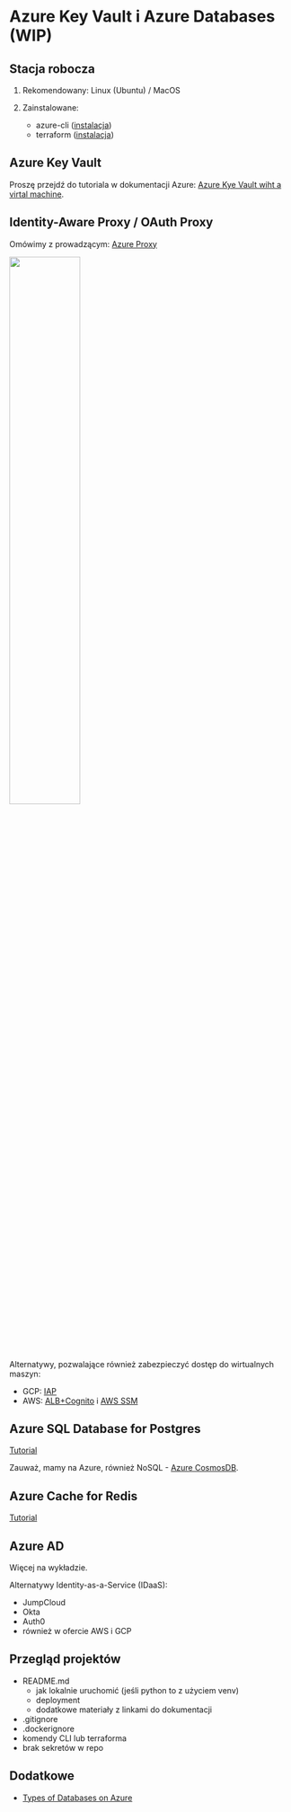 # Azure Key Vault i Azure Databases (WIP)

## Stacja robocza

1. Rekomendowany: Linux (Ubuntu) / MacOS
2. Zainstalowane:

   - azure-cli ([instalacja](https://docs.microsoft.com/en-us/cli/azure/install-azure-cli))
   - terraform ([instalacja](https://learn.hashicorp.com/tutorials/terraform/install-cli))

## Azure Key Vault

Proszę przejdź do tutoriala w dokumentacji Azure: [Azure Kye Vault wiht a virtal machine](https://docs.microsoft.com/en-us/azure/key-vault/general/tutorial-python-virtual-machine?tabs=azure-cli).

## Identity-Aware Proxy / OAuth Proxy

Omówimy z prowadzącym: [Azure Proxy](https://docs.microsoft.com/en-us/azure/active-directory/app-proxy/application-proxy)

<img src="https://docs.microsoft.com/en-us/azure/active-directory/app-proxy/media/application-proxy/azureappproxxy.png" width="50%" />

Alternatywy, pozwalające również zabezpieczyć dostęp do wirtualnych maszyn:

- GCP: [IAP](https://cloud.google.com/iap)
- AWS: [ALB+Cognito](https://docs.aws.amazon.com/elasticloadbalancing/latest/application/listener-authenticate-users.html) i [AWS SSM](https://docs.aws.amazon.com/systems-manager/latest/userguide/ssm-agent.html)

## Azure SQL Database for Postgres

[Tutorial](https://docs.microsoft.com/en-us/azure/postgresql/quickstart-create-server-database-azure-cli)

Zauważ, mamy na Azure, również NoSQL - [Azure CosmosDB](https://docs.microsoft.com/en-us/azure/cosmos-db/).

## Azure Cache for Redis

[Tutorial](https://docs.microsoft.com/en-us/azure/azure-cache-for-redis/cache-python-get-started)

## Azure AD

Więcej na wykładzie.

Alternatywy Identity-as-a-Service (IDaaS):

- JumpCloud
- Okta
- Auth0
- również w ofercie AWS i GCP

## Przegląd projektów

- README.md
  - jak lokalnie uruchomić (jeśli python to z użyciem venv)
  - deployment
  - dodatkowe materiały z linkami do dokumentacji
- .gitignore
- .dockerignore
- komendy CLI lub terraforma
- brak sekretów w repo

## Dodatkowe

- [Types of Databases on Azure](https://azure.microsoft.com/en-us/product-categories/databases/)
